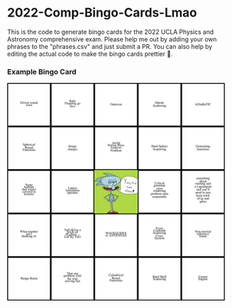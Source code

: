 # 2022-Comp-Bingo-Cards-Lmao

This is the code to generate bingo cards for the 2022 UCLA Physics and Astronomy comprehensive exam. Please help me out by adding your own phrases to the "phrases.csv" and just submit a PR. You can also help by editing the actual code to make the bingo cards prettier 🥺.

### Example Bingo Card
![Example Bingo Card](./result/20220905-212526/card0.png)
